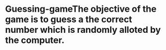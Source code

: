 # Guessing-gameThe objective of the game is to guess a the correct number which is randomly alloted by the computer.
